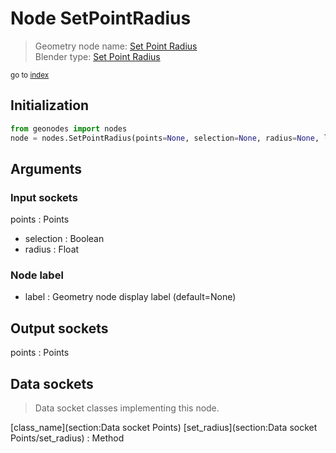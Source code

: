 
# Node SetPointRadius

> Geometry node name: [Set Point Radius](https://docs.blender.org/manual/en/latest/modeling/geometry_nodes/material/set_point_radius.html)<br>
  Blender type: [Set Point Radius](https://docs.blender.org/api/current/bpy.types.GeometryNodeSetPointRadius.html)
  
<sub>go to [index](/docs/index.md)</sub>

## Initialization

```python
from geonodes import nodes
node = nodes.SetPointRadius(points=None, selection=None, radius=None, label=None)
```



## Arguments


### Input sockets

points : Points
- selection : Boolean
- radius : Float

### Node label

- label : Geometry node display label (default=None)

## Output sockets

points : Points

## Data sockets

> Data socket classes implementing this node.
  
[class_name](section:Data socket Points) [set_radius](section:Data socket Points/set_radius) : Method

